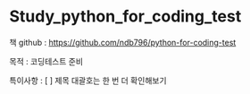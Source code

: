 # Study_python_for_coding_test
책 github : https://github.com/ndb796/python-for-coding-test

목적 : 코딩테스트 준비

특이사항 : [ ] 제목 대괄호는 한 번 더 확인해보기
